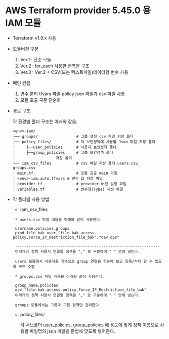 # AWS Terraform provider 5.45.0 용 IAM 모듈
* Terraform v1.9.x 사용

* 모듈버전 구분
  1. Ver.1 : 단순 모듈
  2. Ver.2 : for_each 사용한 반복문 구조
  3. Ver.3 : Ver.2 + CSV(또는 텍스트파일)데이터형 변수 사용

* 메인 컨셉
    
    1. 변수 분리 tfvars 파일 policy json 파일과 csv 파일 사용
    2. 모듈 호출 구문 단순화

* 경로 구조

    각 환경별 폴더 구조는 아래와 같음.

    ```text
    <env>-iam/
    ├── groups/                 # 그룹 설정 csv 파일 저장 폴더 
    ├── policy_files/           # 각 보안정책에 사용할 Json 파일 저장 폴더
    │     ├──user_policies      # 사용자 보안정책 폴더
    │     ├──group_policies     # 그룹 보안정책 폴더
    │                  저장 폴더
    ├── iam_csv_files           # csv 파일 저장 폴더 users.csv, groups.csv
    │ main.tf                   # 모듈 호출 main 파일
    │ <env>-iam.auto.tfvars # 변수 값 저장 파일
    │ provider.tf               # provider 버전 설정 파일
    │ variables.tf              # 변수형(Type) 지정 파일

    ```

* 각 폴더별 사용 방법

  * iam_csv_files

   ```text
    * users.csv 파일 내용을 아래와 같이 사용한다.

    username,policies,groups
    prod-file-bak-user,"file-bak-access-policy,Force_IP_Restriction_file_bak","dev,ops"

    ----------------------------------------------------------------
    여러개의 정책 사용시 연결할 정책을 "," 로 구분하여 " " 안에 넣는다.

    users 모듈에서 사용자를 기준으로 group 연결을 한눈에 보고 등록/삭제 할 수 있도록 코드 수정

    * groups.csv 파일 내용을 아래와 같이 사용한다.

    group_name,policies
    dev,"file-bak-access-policy,Force_IP_Restriction_file_bak"
    여러개의 정책 사용시 연결할 정책을 "," 로 구분하여 " " 안에 넣는다.
    
    groups 모듈에서는 그룹과 그룹 정책만 관리한다.
    ```

  * policy_files/

    각 서브폴더 user_policies, group_policies 에 용도에 맞게 정책 이름으로 사용할 파일명의 json 파일을 문법에 맞도록 넣어준다.




